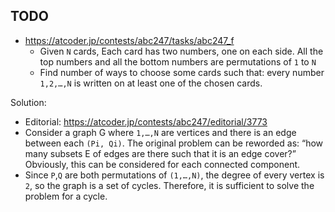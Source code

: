 ## TODO

* https://atcoder.jp/contests/abc247/tasks/abc247_f 
  * Given `N` cards, Each card has two numbers, one on each side. All the top numbers and all the bottom numbers are permutations of `1` to `N`
  * Find number of ways to choose some cards such that: every number `1,2,…,N` is written on at least one of the chosen cards.

Solution:
* Editorial: https://atcoder.jp/contests/abc247/editorial/3773
* Consider a graph G where `1,…,N` are vertices and there is an edge between each `(Pi, Qi)`. The original problem can be reworded as: “how many subsets E of edges are there such that it is an edge cover?” Obviously, this can be considered for each connected component.
* Since `P`,`Q` are both permutations of `(1,…,N)`, the degree of every vertex is `2`, so the graph is a set of cycles. Therefore, it is sufficient to solve the problem for a cycle.
